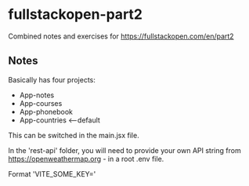 # fullstackopen-part2

Combined notes and exercises for https://fullstackopen.com/en/part2

## Notes

Basically has four projects:

- App-notes
- App-courses
- App-phonebook
- App-countries <--default

This can be switched in the main.jsx file.

In the 'rest-api' folder, you will need to provide your own API string from https://openweathermap.org - in a root .env file.

Format 'VITE_SOME_KEY='
